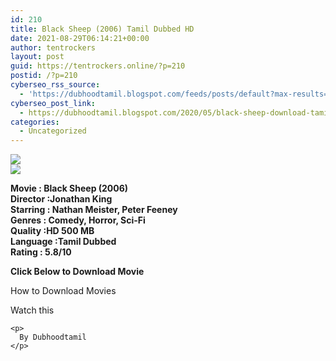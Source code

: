 ```yaml
---
id: 210
title: Black Sheep (2006) Tamil Dubbed HD
date: 2021-08-29T06:14:21+00:00
author: tentrockers
layout: post
guid: https://tentrockers.online/?p=210
postid: /?p=210
cyberseo_rss_source:
  - 'https://dubhoodtamil.blogspot.com/feeds/posts/default?max-results=150&start-index=301'
cyberseo_post_link:
  - https://dubhoodtamil.blogspot.com/2020/05/black-sheep-download-tamil.html
categories:
  - Uncategorized
---
```

<div class="media_block">
  <img src="https://1.bp.blogspot.com/-_ZWNAtH85F8/XsCsZN3USXI/AAAAAAAABJ8/SQwDGj1WamUK2cDU1Vh0PTt6--WXRb3wgCNcBGAsYHQ/s72-c/images%2B%252843%2529.jpeg" class="media_thumbnail" />
</div>

<div>
  <img src="https://1.bp.blogspot.com/-_ZWNAtH85F8/XsCsZN3USXI/AAAAAAAABJ8/SQwDGj1WamUK2cDU1Vh0PTt6--WXRb3wgCNcBGAsYHQ/s640/images%2B%252843%2529.jpeg" class="ff-og-image-inserted" />
</div>

<span><b>Movie : Black Sheep (2006)</b></span>  
<span><b>Director :Jonathan King</b></span>  
<span><b>Starring : Nathan Meister, Peter Feeney</b></span>  
<span><b>Genres : Comedy, Horror, Sci-Fi</b></span>  
<span><b>Quality :HD 500 MB</b></span>  
<span><b>Language :Tamil Dubbed</b></span>  
<span><b>Rating : 5.8/10</b></span>

<span><b>Click Below to Download Movie</b></span>

How to Download Movies

Watch this

<div>
  <p>
  </p>
  
  <p>
    </div> 
    
    <p>
      By Dubhoodtamil
    </p>